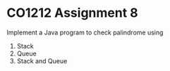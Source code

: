 # CO1212 Assignment 8

Implement a Java program to check palindrome using
1) Stack
2) Queue
3) Stack and Queue